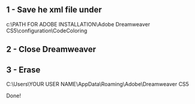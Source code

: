 ## 1 - Save he xml file under

  c:\PATH FOR ADOBE INSTALLATION\Adobe Dreamweaver CS5\configuration\CodeColoring
  
  
## 2 - Close Dreamweaver

## 3 - Erase

  C:\Users\YOUR USER NAME\AppData\Roaming\Adobe\Dreamweaver CS5
  
Done!
